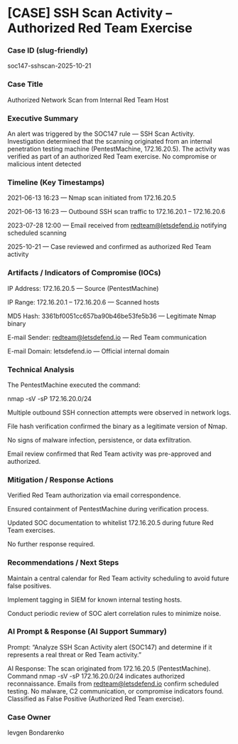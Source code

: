 # [CASE] SSH Scan Activity – Authorized Red Team Exercise

### Case ID (slug-friendly)

soc147-sshscan-2025-10-21

### Case Title

Authorized Network Scan from Internal Red Team Host

### Executive Summary

An alert was triggered by the SOC147 rule — SSH Scan Activity.
Investigation determined that the scanning originated from an internal penetration testing machine (PentestMachine, 172.16.20.5).
The activity was verified as part of an authorized Red Team exercise. No compromise or malicious intent detected

### Timeline (Key Timestamps)

2021-06-13 16:23 — Nmap scan initiated from 172.16.20.5

2021-06-13 16:23 — Outbound SSH scan traffic to 172.16.20.1 – 172.16.20.6

2023-07-28 12:00 — Email received from redteam@letsdefend.io
 notifying scheduled scanning

2025-10-21 — Case reviewed and confirmed as authorized Red Team activity

### Artifacts / Indicators of Compromise (IOCs)

IP Address: 172.16.20.5 — Source (PentestMachine)

IP Range: 172.16.20.1 – 172.16.20.6 — Scanned hosts

MD5 Hash: 3361bf0051cc657ba90b46be53fe5b36 — Legitimate Nmap binary

E-mail Sender: redteam@letsdefend.io
 — Red Team communication

E-mail Domain: letsdefend.io — Official internal domain

### Technical Analysis

The PentestMachine executed the command:

nmap -sV -sP 172.16.20.0/24


Multiple outbound SSH connection attempts were observed in network logs.

File hash verification confirmed the binary as a legitimate version of Nmap.

No signs of malware infection, persistence, or data exfiltration.

Email review confirmed that Red Team activity was pre-approved and authorized.

### Mitigation / Response Actions

Verified Red Team authorization via email correspondence.

Ensured containment of PentestMachine during verification process.

Updated SOC documentation to whitelist 172.16.20.5 during future Red Team exercises.

No further response required.

### Recommendations / Next Steps

Maintain a central calendar for Red Team activity scheduling to avoid future false positives.

Implement tagging in SIEM for known internal testing hosts.

Conduct periodic review of SOC alert correlation rules to minimize noise.

### AI Prompt & Response (AI Support Summary)

Prompt:
“Analyze SSH Scan Activity alert (SOC147) and determine if it represents a real threat or Red Team activity.”

AI Response:
The scan originated from 172.16.20.5 (PentestMachine).
Command nmap -sV -sP 172.16.20.0/24 indicates authorized reconnaissance.
Emails from redteam@letsdefend.io
 confirm scheduled testing.
No malware, C2 communication, or compromise indicators found.
Classified as False Positive (Authorized Red Team exercise).

### Case Owner

Ievgen Bondarenko

